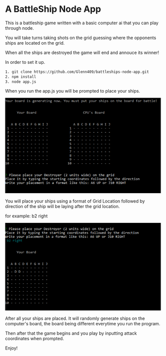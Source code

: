 # A BattleShip Node App

This is a battleship game written with a basic computer ai that you can play through node.

You will take turns taking shots on the grid guessing where the opponents ships are located on the grid.

When all the ships are destroyed the game will end and annouce its winner!

In order to set it up.

    1. git clone https://github.com/Glenn409/battleships-node-app.git
    2. npm install
    3. node app.js

When you run the app.js you will be prompted to place your ships.

![Image](https://raw.githubusercontent.com/Glenn409/battleships-node-app/master/images/Screenshot_1.png)

You will place your ships using a format of Grid Location followed by direction of the ship will be laying after the grid location.

for example: b2 right

![image](https://raw.githubusercontent.com/Glenn409/battleships-node-app/master/images/Screenshot_2.png)

After all your ships are placed. It will randomly generate ships on the computer's board, the board being different everytime you run the program.

Then after that the game begins and you play by inputting attack coordinates when prompted.

Enjoy!